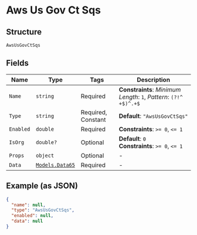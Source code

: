 
# Aws Us Gov Ct Sqs

## Structure

`AwsUsGovCtSqs`

## Fields

| Name | Type | Tags | Description |
|  --- | --- | --- | --- |
| `Name` | `string` | Required | **Constraints**: *Minimum Length*: `1`, *Pattern*: `(?!^ +$)^.+$` |
| `Type` | `string` | Required, Constant | **Default**: `"AwsUsGovCtSqs"` |
| `Enabled` | `double` | Required | **Constraints**: `>= 0`, `<= 1` |
| `IsOrg` | `double?` | Optional | **Default**: `0`<br>**Constraints**: `>= 0`, `<= 1` |
| `Props` | `object` | Optional | - |
| `Data` | [`Models.Data65`](../../doc/models/data-65.md) | Required | - |

## Example (as JSON)

```json
{
  "name": null,
  "type": "AwsUsGovCtSqs",
  "enabled": null,
  "data": null
}
```

